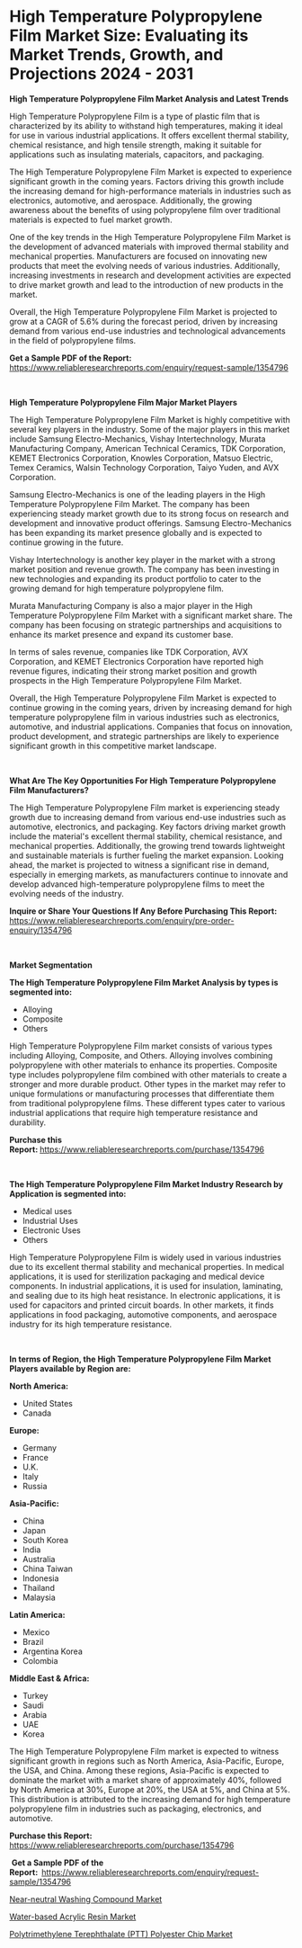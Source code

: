 <p><h1>High Temperature Polypropylene Film Market Size: Evaluating its Market Trends, Growth, and Projections 2024 - 2031</h1></p><p><strong>High Temperature Polypropylene Film Market Analysis and Latest Trends</strong></p>
<p><p>High Temperature Polypropylene Film is a type of plastic film that is characterized by its ability to withstand high temperatures, making it ideal for use in various industrial applications. It offers excellent thermal stability, chemical resistance, and high tensile strength, making it suitable for applications such as insulating materials, capacitors, and packaging.</p><p>The High Temperature Polypropylene Film Market is expected to experience significant growth in the coming years. Factors driving this growth include the increasing demand for high-performance materials in industries such as electronics, automotive, and aerospace. Additionally, the growing awareness about the benefits of using polypropylene film over traditional materials is expected to fuel market growth.</p><p>One of the key trends in the High Temperature Polypropylene Film Market is the development of advanced materials with improved thermal stability and mechanical properties. Manufacturers are focused on innovating new products that meet the evolving needs of various industries. Additionally, increasing investments in research and development activities are expected to drive market growth and lead to the introduction of new products in the market.</p><p>Overall, the High Temperature Polypropylene Film Market is projected to grow at a CAGR of 5.6% during the forecast period, driven by increasing demand from various end-use industries and technological advancements in the field of polypropylene films.</p></p>
<p><strong>Get a Sample PDF of the Report:&nbsp;</strong> <a href="https://www.reliableresearchreports.com/enquiry/request-sample/1354796">https://www.reliableresearchreports.com/enquiry/request-sample/1354796</a></p>
<p>&nbsp;</p>
<p><strong>High Temperature Polypropylene Film Major Market Players</strong></p>
<p><p>The High Temperature Polypropylene Film Market is highly competitive with several key players in the industry. Some of the major players in this market include Samsung Electro-Mechanics, Vishay Intertechnology, Murata Manufacturing Company, American Technical Ceramics, TDK Corporation, KEMET Electronics Corporation, Knowles Corporation, Matsuo Electric, Temex Ceramics, Walsin Technology Corporation, Taiyo Yuden, and AVX Corporation.</p><p>Samsung Electro-Mechanics is one of the leading players in the High Temperature Polypropylene Film Market. The company has been experiencing steady market growth due to its strong focus on research and development and innovative product offerings. Samsung Electro-Mechanics has been expanding its market presence globally and is expected to continue growing in the future.</p><p>Vishay Intertechnology is another key player in the market with a strong market position and revenue growth. The company has been investing in new technologies and expanding its product portfolio to cater to the growing demand for high temperature polypropylene film.</p><p>Murata Manufacturing Company is also a major player in the High Temperature Polypropylene Film Market with a significant market share. The company has been focusing on strategic partnerships and acquisitions to enhance its market presence and expand its customer base.</p><p>In terms of sales revenue, companies like TDK Corporation, AVX Corporation, and KEMET Electronics Corporation have reported high revenue figures, indicating their strong market position and growth prospects in the High Temperature Polypropylene Film Market.</p><p>Overall, the High Temperature Polypropylene Film Market is expected to continue growing in the coming years, driven by increasing demand for high temperature polypropylene film in various industries such as electronics, automotive, and industrial applications. Companies that focus on innovation, product development, and strategic partnerships are likely to experience significant growth in this competitive market landscape.</p></p>
<p>&nbsp;</p>
<p><strong>What Are The Key Opportunities For High Temperature Polypropylene Film Manufacturers?</strong></p>
<p><p>The High Temperature Polypropylene Film market is experiencing steady growth due to increasing demand from various end-use industries such as automotive, electronics, and packaging. Key factors driving market growth include the material's excellent thermal stability, chemical resistance, and mechanical properties. Additionally, the growing trend towards lightweight and sustainable materials is further fueling the market expansion. Looking ahead, the market is projected to witness a significant rise in demand, especially in emerging markets, as manufacturers continue to innovate and develop advanced high-temperature polypropylene films to meet the evolving needs of the industry.</p></p>
<p><strong>Inquire or Share Your Questions If Any Before Purchasing This Report:</strong> <a href="https://www.reliableresearchreports.com/enquiry/pre-order-enquiry/1354796">https://www.reliableresearchreports.com/enquiry/pre-order-enquiry/1354796</a></p>
<p>&nbsp;</p>
<p><strong>Market Segmentation</strong></p>
<p><strong>The High Temperature Polypropylene Film Market Analysis by types is segmented into:</strong></p>
<p><ul><li>Alloying</li><li>Composite</li><li>Others</li></ul></p>
<p><p>High Temperature Polypropylene Film market consists of various types including Alloying, Composite, and Others. Alloying involves combining polypropylene with other materials to enhance its properties. Composite type includes polypropylene film combined with other materials to create a stronger and more durable product. Other types in the market may refer to unique formulations or manufacturing processes that differentiate them from traditional polypropylene films. These different types cater to various industrial applications that require high temperature resistance and durability.</p></p>
<p><strong>Purchase this Report:&nbsp;</strong><a href="https://www.reliableresearchreports.com/purchase/1354796">https://www.reliableresearchreports.com/purchase/1354796</a></p>
<p>&nbsp;</p>
<p><strong>The High Temperature Polypropylene Film Market Industry Research by Application is segmented into:</strong></p>
<p><ul><li>Medical uses</li><li>Industrial Uses</li><li>Electronic Uses</li><li>Others</li></ul></p>
<p><p>High Temperature Polypropylene Film is widely used in various industries due to its excellent thermal stability and mechanical properties. In medical applications, it is used for sterilization packaging and medical device components. In industrial applications, it is used for insulation, laminating, and sealing due to its high heat resistance. In electronic applications, it is used for capacitors and printed circuit boards. In other markets, it finds applications in food packaging, automotive components, and aerospace industry for its high temperature resistance.</p></p>
<p>&nbsp;</p>
<p><strong>In terms of Region, the High Temperature Polypropylene Film Market Players available by Region are:</strong></p>
<p>
    <p> <strong> North America: </strong>
        <ul>
            <li>United States</li>
            <li>Canada</li>
        </ul>
        </p> 
    <p> <strong> Europe: </strong>
        <ul>
            <li>Germany</li>
            <li>France</li>
            <li>U.K.</li>
            <li>Italy</li>
            <li>Russia</li>
        </ul>
        </p> 
    <p> <strong> Asia-Pacific: </strong>
        <ul>
            <li>China</li>
            <li>Japan</li>
            <li>South Korea</li>
            <li>India</li>
            <li>Australia</li>
            <li>China Taiwan</li>
            <li>Indonesia</li>
            <li>Thailand</li>
            <li>Malaysia</li>
        </ul>
        </p> 
    <p> <strong> Latin America: </strong>
        <ul>
            <li>Mexico</li>
            <li>Brazil</li>
            <li>Argentina Korea</li>
            <li>Colombia</li>
        </ul>
        </p> 
    <p> <strong> Middle East & Africa: </strong>
        <ul>
            <li>Turkey</li>
            <li>Saudi</li>
            <li>Arabia</li>
            <li>UAE</li>
            <li>Korea</li>
        </ul>
    </p>
    </p>
<p><p>The High Temperature Polypropylene Film market is expected to witness significant growth in regions such as North America, Asia-Pacific, Europe, the USA, and China. Among these regions, Asia-Pacific is expected to dominate the market with a market share of approximately 40%, followed by North America at 30%, Europe at 20%, the USA at 5%, and China at 5%. This distribution is attributed to the increasing demand for high temperature polypropylene film in industries such as packaging, electronics, and automotive.</p></p>
<p><strong>Purchase this Report: </strong><a href="https://www.reliableresearchreports.com/purchase/1354796">https://www.reliableresearchreports.com/purchase/1354796</a></p>
<p>&nbsp;<strong>Get a Sample PDF of the Report:&nbsp;&nbsp;</strong><a href="https://www.reliableresearchreports.com/enquiry/request-sample/1354796">https://www.reliableresearchreports.com/enquiry/request-sample/1354796</a></p>
<p><strong></strong></p>
<p><p><a href="https://github.com/yemakinde/Market-Research-Report-List-1/blob/main/near-neutral-washing-compound-market.md">Near-neutral Washing Compound Market</a></p><p><a href="https://github.com/Alonsoolds3wq1d81czn8rbol/Market-Research-Report-List-1/blob/main/water-based-acrylic-resin-market.md">Water-based Acrylic Resin Market</a></p><p><a href="https://github.com/jsmusil/Market-Research-Report-List-2/blob/main/polytrimethylene-terephthalate-ptt-polyester-chip-market.md">Polytrimethylene Terephthalate (PTT) Polyester Chip Market</a></p></p>